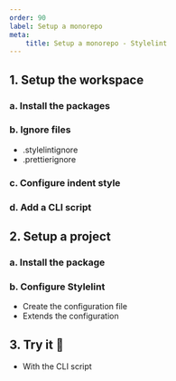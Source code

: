 ```yaml
---
order: 90
label: Setup a monorepo
meta:
    title: Setup a monorepo - Stylelint
---
```


## 1. Setup the workspace

### a. Install the packages

### b. Ignore files

- .stylelintignore
- .prettierignore

### c. Configure indent style

### d. Add a CLI script

## 2. Setup a project

### a. Install the package

### b. Configure Stylelint

- Create the configuration file
- Extends the configuration

## 3. Try it :rocket:

- With the CLI script
